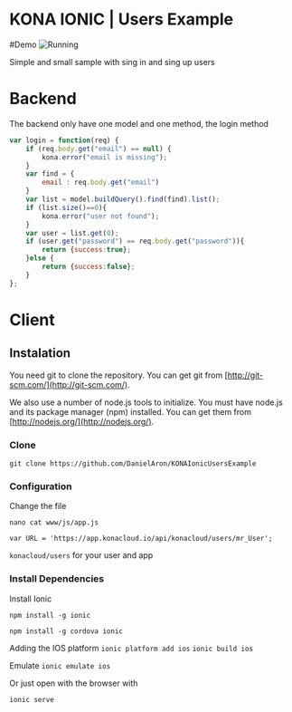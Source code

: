 KONA IONIC | Users Example
=====================

#Demo
![Running](http://i.imgur.com/wR2tFg5.gif)

Simple and small sample with sing in and sing up users

# Backend

The backend only have one model and one method, the login method

```js
var login = function(req) {
    if (req.body.get("email") == null) {
        kona.error("email is missing");
    }
    var find = {
        email : req.body.get("email")
    }
    var list = model.buildQuery().find(find).list();
    if (list.size()==0){
        kona.error("user not found");
    }
    var user = list.get(0);
    if (user.get("password") == req.body.get("password")){
        return {success:true};
    }else {
        return {success:false};
    }
};
```

# Client

## Instalation

You need git to clone the repository. You can get git from
[http://git-scm.com/](http://git-scm.com/).

We also use a number of node.js tools to initialize. You must have node.js and its package manager (npm) installed.  You can get them from [http://nodejs.org/](http://nodejs.org/).

### Clone 

```
git clone https://github.com/DanielAron/KONAIonicUsersExample
```

### Configuration

Change the file

```nano cat www/js/app.js ```

```var URL = 'https://app.konacloud.io/api/konacloud/users/mr_User';```

```konacloud/users``` for your user and app


### Install Dependencies

Install Ionic

```npm install -g ionic```

```npm install -g cordova ionic```

Adding the IOS platform
```ionic platform add ios```
```ionic build ios```

Emulate
```ionic emulate ios```

Or just open with the browser with

```ionic serve```
